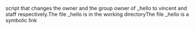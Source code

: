  script that changes the owner and the group owner of _hello to vincent and staff respectively.The file _hello is in the working directoryThe file _hello is a symbolic link
